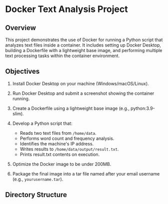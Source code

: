 # Docker Text Analysis Project

## Overview

This project demonstrates the use of Docker for running a Python script that analyzes text files inside a container. It includes setting up Docker Desktop, building a Dockerfile with a lightweight base image, and performing multiple text processing tasks within the container environment.

## Objectives

1. Install Docker Desktop on your machine (Windows/macOS/Linux).
2. Run Docker Desktop and submit a screenshot showing the container running.
3. Create a Dockerfile using a lightweight base image (e.g., python:3.9-slim).
4. Develop a Python script that:
   - Reads two text files from `/home/data`.
   - Performs word count and frequency analysis.
   - Identifies the machine's IP address.
   - Writes results to `/home/data/output/result.txt`.
   - Prints result.txt contents on execution.

5. Optimize the Docker image to be under 200MB.
6. Package the final image into a tar file named after your email username (e.g., `yourusername.tar`).

## Directory Structure

